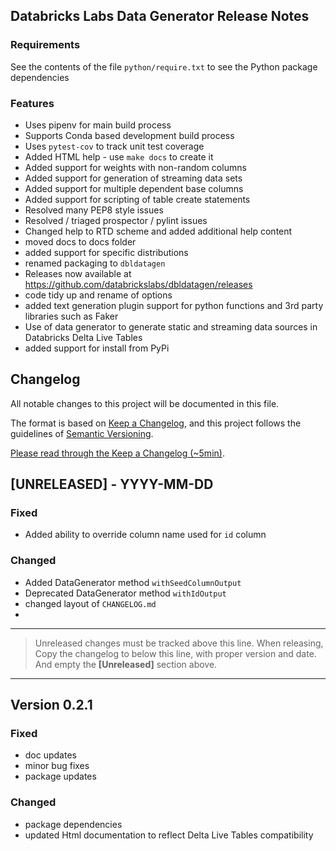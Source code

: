 ## Databricks Labs Data Generator Release Notes

### Requirements

See the contents of the file `python/require.txt` to see the Python package dependencies

### Features
* Uses pipenv for main build process
* Supports Conda based development build process
* Uses `pytest-cov` to track unit test coverage
* Added HTML help - use `make docs` to create it
* Added support for weights with non-random columns
* Added support for generation of streaming data sets
* Added support for multiple dependent base columns
* Added support for scripting of table create statements
* Resolved many PEP8 style issues
* Resolved / triaged prospector / pylint issues
* Changed help to RTD scheme and added additional help content
* moved docs to docs folder
* added support for specific distributions
* renamed packaging to `dbldatagen`
* Releases now available at https://github.com/databrickslabs/dbldatagen/releases
* code tidy up and rename of options
* added text generation plugin support for python functions and 3rd party libraries such as Faker
* Use of data generator to generate static and streaming data sources in Databricks Delta Live Tables
* added support for install from PyPi

## Changelog
All notable changes to this project will be documented in this file.

The format is based on [Keep a Changelog](https://keepachangelog.com/en/1.0.0/),
and this project follows the guidelines of [Semantic Versioning](https://semver.org/spec/v2.0.0.html).

[Please read through the Keep a Changelog (~5min)](https://keepachangelog.com/en/1.0.0/).

## [UNRELEASED] - YYYY-MM-DD

### Fixed

- Added ability to override column name used for `id` column

### Changed
- Added DataGenerator method `withSeedColumnOutput`
- Deprecated DataGenerator method `withIdOutput`
- changed layout of `CHANGELOG.md`
- 

----
> Unreleased changes must be tracked above this line.
> When releasing, Copy the changelog to below this line, with proper version and date.
> And empty the **[Unreleased]** section above.
----

## Version 0.2.1

### Fixed
- doc updates
- minor bug fixes
- package updates

### Changed
- package dependencies 
- updated Html documentation to reflect Delta Live Tables compatibility
